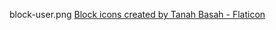 block-user.png <a href="https://www.flaticon.com/free-icons/block" title="block icons">Block icons created by Tanah Basah - Flaticon</a>
